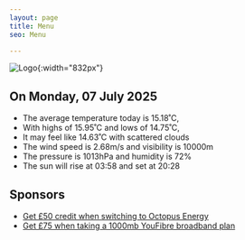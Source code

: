```yaml
---
layout: page
title: Menu
seo: Menu

---
```


![Logo](/images/logo.jpg){:width="832px"}

<!-- weather_marker starts -->
## On Monday, 07 July 2025

- The average temperature today is 15.18˚C,
- With highs of 15.95˚C and lows of 14.75˚C,
- It may feel like 14.63˚C with scattered clouds
- The wind speed is 2.68m/s and visibility is 10000m
- The pressure is 1013hPa and humidity is 72%
- The sun will rise at 03:58 and set at 20:28

<!-- weather_marker ends -->

## Sponsors

- [Get £50 credit when switching to Octopus Energy](https://bit.ly/3oD1nnS)
- [Get £75 when taking a 1000mb YouFibre broadband plan](https://aklam.io/91zWhU?)

